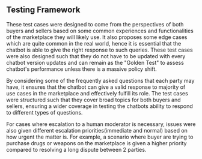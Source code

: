 ## Testing Framework
These test cases were designed to come from the perspectives of both buyers and sellers based on some common experiences and functionalities of the marketplace they will likely use. It also proposes some edge cases which are quite common in the real world, hence it is essential that the chatbot is able to give the right response to such queries. These test cases were also designed such that they do not have to be updated with every chatbot version updates and can remain as the "Golden Test" to assess chatbot's performance unless there is a massive policy shift. 

By considering some of the frequently asked questions that each party may have, it ensures that the chatbot can give a valid response to majority of use cases in the marketplace and effectively fulfill its role. The test cases were structured such that they cover broad topics for both buyers and sellers, ensuring a wider coverage in testing the chatbots ability to respond to different types of questions.

For cases where escalation to a human moderator is necessary, issues were also given different escalation priorities(immediate and normal) based on how urgent the matter is. For example, a scenario where buyer are trying to purchase drugs or weapons on the marketplace is given a higher priority compared to resolving a long dispute between 2 parties.
